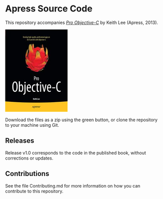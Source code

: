 # Apress Source Code

This repository accompanies [*Pro Objective-C*](http://www.apress.com/9781430250500) by Keith Lee (Apress, 2013).

![Cover image](9781430250500.jpg)

Download the files as a zip using the green button, or clone the repository to your machine using Git.

## Releases

Release v1.0 corresponds to the code in the published book, without corrections or updates.

## Contributions

See the file Contributing.md for more information on how you can contribute to this repository.
